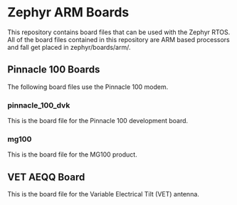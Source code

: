 # Zephyr ARM Boards

This repository contains board files that can be used with the Zephyr RTOS.
All of the board files contained in this repository are ARM based processors and fall get placed in zephyr/boards/arm/.

## Pinnacle 100 Boards

The following board files use the Pinnacle 100 modem.

### pinnacle_100_dvk

This is the board file for the Pinnacle 100 development board.

### mg100

This is the board file for the MG100 product.

## VET AEQQ Board

This is the board file for the Variable Electrical Tilt (VET) antenna.
